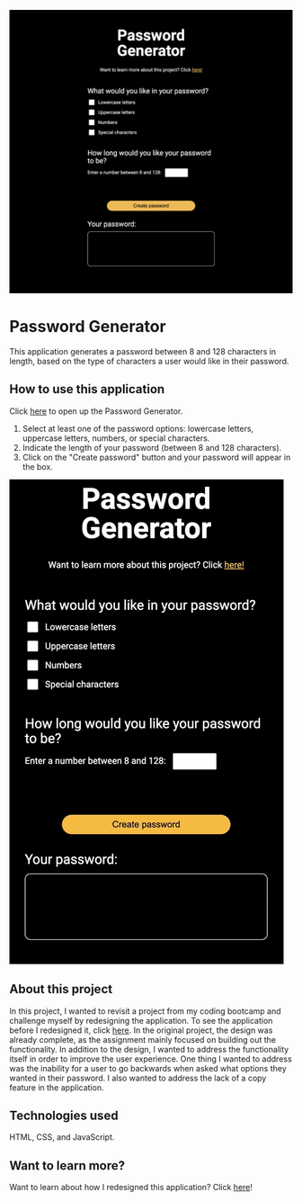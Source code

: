 ![password generator screenshot](./assets/images/password-generator.png) 

# Password Generator
This application generates a password between 8 and 128 characters in length, based on the type of characters a user would like in their password.


## How to use this application
Click [here](https://guillermo-martin.github.io/passwordGenerator2/) to open up the Password Generator.

1. Select at least one of the password options:  lowercase letters, uppercase letters, numbers, or special characters.
2. Indicate the length of your password (between 8 and 128 characters).
3. Click on the "Create password" button and your password will appear in the box.

![password generator gift](./assets/images/create-password.gif) 


## About this project
In this project, I wanted to revisit a project from my coding bootcamp and challenge myself by redesigning the application.  To see the application before I redesigned it, click [here](https://guillermo-martin.github.io/passwordGenerator/).  In the original project, the design was already complete, as the assignment mainly focused on building out the functionality.  In addition to the design, I wanted to address the functionality itself in order to improve the user experience.  One thing I wanted to address was the inability for a user to go backwards when asked what options they wanted in their password.  I also wanted to address the lack of a copy feature in the application.

## Technologies used
HTML, CSS, and JavaScript.

## Want to learn more?
Want to learn about how I redesigned this application?  Click [here](https://guillermo-martin.github.io/passwordGenerator2)!

<!-- https://guillermo-martin.github.io/passwordGenerator/

## Description

The app generates a password between 8 and 128 characters. When a user presses the "Generate Password" button, a series of prompts will be given to the user. These prompts ask how long the user would like their password and if they want lowercase letters, uppercase letters, numbers, or special characters in their password. Using these prompts, a password will be generated that meets the user's desired length and desired criteria. The app will then display an alert with a randomly generated password meeting the user's desired criteria. The password will also be printed out onto the text area.

## Technologies
* Languages, frameworks, various tools
    * HTML, CSS, and JavaScript

## Challenges
* Your experience building this app
    * I had ups and downs building the app.  There were times when I was proud of myself for coming up with certain aspects of the code on my own, such as creating the functions and determining some of the logic.  There were also some frustrating times when I felt like I had an idea and when I tried to execute it, it wouldn't work.
* What was difficult
    * One of the difficult parts of this homework, I thought, was trying to loop through all of the character generator functions a certain number of times.  Depending on the user's desired password length, the loop would repeat that many times, but then would provide a password that didn't meet the user's desired length.
* What did you learn
    * I learned about "NaN", using while loops, and to focus on one issue at a time.
    * I also learned to break problems down into smaller problems and tackle those smaller problems first. 
    * I also learned that using alerts was a good way of troubleshooting my code.
* How did you go about solving a problem
    * To solve a problem, I would write down what the problem was, and ask myself questions on how to accomplish it.  I would then write down each idea and then tackle each idea one at a time.
    * I also used the console and alerts to help me see any issues I was having.
    * I also would Google things and attend office hours.

## Screenshot
![homework 3 screenshot](./assets/images/Homework3-screenshot.png) -->

